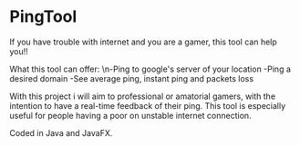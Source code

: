 # PingTool
If you have trouble with internet and you are a gamer, this tool can help you!!

What this tool can offer:
  \n-Ping to google's server of your location
  -Ping a desired domain
  -See average ping, instant ping and packets loss
  
 With this project i will aim to professional or amatorial gamers, 
 with the intention to have a real-time feedback of their ping. 
 This tool is especially useful for people having a poor on unstable internet connection. 
 
 
Coded in Java and JavaFX.
